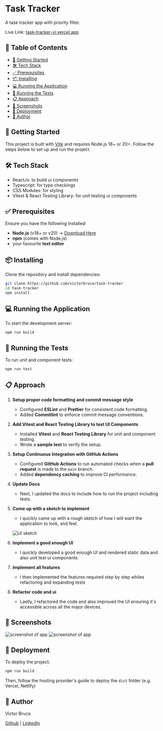 # Task Tracker

A task tracker app with priority filter.

Live Link: [task-tracker-vi.vercel.app](https://task-tracker-vi.vercel.app/)

## 📌 Table of Contents

- [🚀 Getting Started](#-getting-started)
- [🛠️ Tech Stack](#-tech-stack)
- [✅ Prerequisites](#-prerequisites)
- [📦 Installing](#-installing)
- [💻 Running the Application](#-running-the-application)
- [🧪 Running the Tests](#-running-the-tests)
- [📋 Approach](#-approach)
- [📸 Screenshots](#-screenshots)
- [🚀 Deployment](#-deployment)
- [👤 Author](#-author)

## 🚀 Getting Started

This project is built with [Vite](https://vite.dev/) and requires Node.js 18+ or 20+. Follow the steps below to set up and run the project.

## 🛠️ Tech Stack

- ReactJs: to build ui components
- Typescript: for type checkings
- CSS Modules: for styling
- Vitest & React Testing Library: for unit testing ui components

## ✅ Prerequisites

Ensure you have the following installed:

- **Node.js** (v18+ or v20) -> [Download Here](https://nodejs.org/en)
- **npm** (comes with Node.js)
- your favourite **text editor**

## 📦 Installing

Clone the repository and install dependencies:

```sh
git clone https://github.com/victorbruce/task-tracker
cd task-tracker
npm install
```

## 💻 Running the Application

To start the development server:

```sh
npm run build
```

## 🧪 Running the Tests

To run unit and component tests:

```sh
npm run test
```

## 📋 Approach

1. **Setup proper code formatting and commit message style**

   - Configured **ESLint** and **Prettier** for consistent code formatting.
   - Added **Commitlint** to enforce commit message conventions.

2. **Add Vitest and React Testing Library to test UI Components**

   - Installed **Vitest** and **React Testing Library** for unit and component testing.
   - Wrote a **sample test** to verify the setup.

3. **Setup Continuous Integration with GitHub Actions**

   - Configured **GitHub Actions** to run automated checks when a **pull request** is made to the `main` branch.
   - Added **dependency caching** to improve CI performance.

4. **Update Docs**

   - Next, I updated the docs to include how to run the project including tests.

5. **Come up with a sketch to implement**

   - I quickly came up with a rough sketch of how I will want the application to look, and feel.

   ![UI sketch](./screenshots/sketch.webp)

6. **Implement a good enough UI**

   - I quickly developed a good enough UI and rendered static data and also unit test ui components

7. **Implement all features**

   - I then implemented the features required step by step whiles refactoring and expanding tests

8. **Refactor code and ui**
   - Lastly, I refactored the code and also improved the UI ensuring it's accessible across all the major devices.

## 📸 Screenshots

![screenshot of app](./screenshots/screenshot1.png)
![screenshot of app](./screenshots/screenshot2.png)

## 🚀 Deployment

To deploy the project:

```sh
npm run build
```

Then, follow the hosting provider's guide to deploy the `dist` folder (e.g. Vercel, Netlify)

## 👤 Author

Victor Bruce

[Github](https://github.com/victorbruce) | [LinkedIn](https://www.linkedin.com/in/victor-bruce/)
